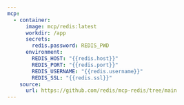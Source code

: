 ```yaml
---
mcp:
  - container:
      image: mcp/redis:latest
      workdir: /app
      secrets:
        redis.password: REDIS_PWD
      environment:
        REDIS_HOST: "{{redis.host}}"
        REDIS_PORT: "{{redis.port}}"
        REDIS_USERNAME: "{{redis.username}}"
        REDIS_SSL: "{{redis.ssl}}"
    source:
      url: https://github.com/redis/mcp-redis/tree/main
---
```


